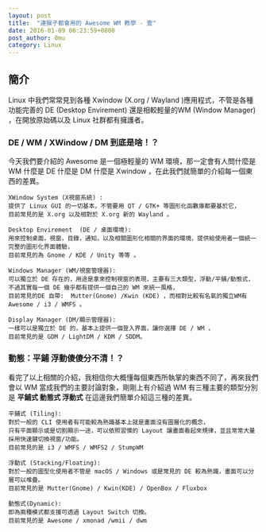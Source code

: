 ```yaml
---
layout: post
title:  "連猴子都會用的 Awesome WM 教學 - 壹" 
date: 2016-01-09 06:23:59+0800
post_author: 0mu
category: Linux
---
```


## 簡介
Linux 中我們常常見到各種 Xwindow (X.org / Wayland )應用程式，不管是各種功能完善的 DE (Desktop Envirement) 還是相較輕量的WM (Window Manager) ，在開放原始碼以及 Linux 社群都有擁護者。    

### DE / WM / XWindow / DM 到底是啥！？    
     
今天我們要介紹的 Awesome 是一個極輕量的 WM 環境，那一定會有人問什麼是 WM 什麼是 DE 什麼是 DM 什麼是 Xwindow ，在此我們就簡單的介紹每一個東西的差異。     

``` 
XWindow System (X視窗系統) :    
提供了 Linux GUI 的一切基本，不管要用 QT / GTK+ 等圖形化函數庫都要基於它，
目前常見的是 X.org 以及相對於 X.org 新的 Wayland 。
    
Desktop Envirement  (DE / 桌面環境):    
用來控制桌面，視窗，目錄，通知，以及相關圖形化相關的界面的環境，提供給使用者一個統一完整的圖形化界面體驗，
目前常見的為 Gnome / KDE / Unity 等等 。    
     
Windows Manager (WM/視窗管理器):    
可以獨立於 DE 存在的，用途是拿來控制視窗的表現，主要有三大類型，浮動/平鋪/動態式，
不過其實每一個 DE 幾乎都有提供一個自己的 WM 來統一風格，    
目前常見的DE 自帶:  Mutter(Gnome) /Kwin (KDE) ，而相對比較有名氣的獨立WM有 Awesome / i3 / WMFS 。       
     
Display Manager (DM/顯示管理器):    
一樣可以是獨立於 DE 的，基本上提供一個登入界面，讓你選擇 DE / WM ，
目前常見的是 GDM / LightDM / KDM / SDDM。
```

### 動態：平鋪 浮動傻傻分不清！？         
     

看完了以上相關的介紹，我相信你大概懂每個東西所執掌的東西不同了，再來我們會以 WM 當成我們的主要討論對象，剛剛上有介紹過 WM 有三種主要的類型分別是 **平鋪式 動態式 浮動式** 在這邊我們簡單介紹這三種的差異。

```
平鋪式 (Tiling): 
對於一般的 CLI 使用者有可能較為熟識基本上就是畫面沒有圖層化的概念，
只有平面顯示或是切割顯示一途，可以依照習慣的 Layout 讓畫面看起來規律，並且常常大量採用快速鍵切換視窗/功能。
目前常見的是 i3 / WMFS / WMFS2 / StumpWM

浮動式 (Stacking/Floating): 
對於一般的圖型化使用者不管是 macOS / Windows 或是常見的 DE 較為熟識，畫面可以分層可以堆疊。
目前常見的是 Mutter(Gnome) / Kwin(KDE) / OpenBox / Fluxbox

動態式(Dynamic):
即為兩種模式都支援可透過 Layout Switch 切換。
目前常見的是 Awesome / xmonad /wmii / dwm
```